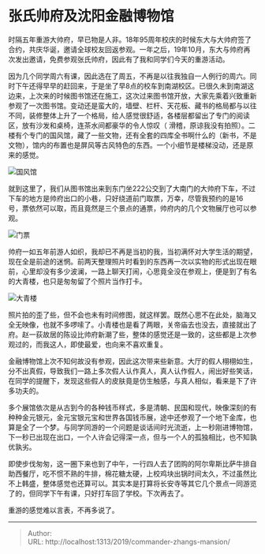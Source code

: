 # 张氏帅府及沈阳金融博物馆


时隔五年重游大帅府，早已物是人非。18年95周年校庆的时候东大与大帅府签了合约，共庆华诞，邀请全球校友回返参观。一年之后，19年10月，东大与帅府再次发出邀请，免费参观张氏帅府，因此有了我和同学们今天的重游活动。

因为几个同学周六有课，因此选在了周五，不再是以往我独自一人例行的周六。同时下午还得早早的赶回来，于是坐了早8点的校车到南湖校区。已很久未到南湖这边来，上次来的时候图书馆还在施工，这次过来图书馆开放，大家先乘着兴致重新参观了一次图书馆。变动还是蛮大的，墙壁、栏杆、天花板、藏书的格局都与以往不同，装修整体上升了一个格局，给人感觉很舒适，各楼层都留出了专门的阅读区，放有沙发和桌椅，连茶水间都豪华的令人惊叹（ 滑稽，原谅我没有拍照）。二楼有个专门的国风馆，藏了一些文物，还有全套的四库全书啊什么的（新书，不是文物），馆内的布置也是屏风等古风特色的东西。一个小细节是楼梯没动，还是原来的感觉。

![国风馆](https://picped-1301226557.cos.ap-beijing.myqcloud.com/SH_20191018_67079795-631a5700-f1c6-11e9-8236-89a4958613f4.jpg)

就到这里了，我们从图书馆出来到东门坐222公交到了大南门的大帅府下车，不过下车的地方是帅府出口的小巷，只好绕道前门取票，万幸，尽管我预约的是16号，票依然可以取，而且竟然是三个景点的通票，帅府内的几个文物展厅也可以参观。

![门票](https://picped-1301226557.cos.ap-beijing.myqcloud.com/SH_20191018_67080136-2438d100-f1c7-11e9-9f65-da6586c08d12.jpg)

帅府一如五年前游人如织，我却已不再是当初的我，当初满怀对大学生活的期望，现在全是前途的迷惘。前两天整理照片时看到的东西再一次以实物的形式出现在眼前，心里却没有多少波澜，一路上聊天打闹，心思竟全没在参观上，便是到了有名的大青楼，也只是匆匆留了个照片当作打卡。

![大青楼](https://picped-1301226557.cos.ap-beijing.myqcloud.com/SH_20191018_67079940-b7253b80-f1c6-11e9-9af0-9240134dcf5d.jpg)

照片拍的歪了些，但不会也未有时间修图，就这样罢。既然心思不在此处，脑海又全无映像，也就不多啰嗦了。小青楼也是看了两眼，关帝庙去也没去，直接就出了府。赵一荻故居的陈设比帅府新潮了些，整体的感觉还是一致的，这些都是上次参观过的，而我这人，即使最爱，也向来不喜欢重复。

金融博物馆上次不知何故没有参观，因此这次带来些新意。大厅的假人栩栩如生，分不出真假，导致我们一路上多次假人认作真人，真人认作假人，闹出好些笑话，在同学的提醒下，发现这些假人的皮肤竟是仿生触感，与真人相似，看来是下了许多功夫的。

多个展馆依次是从古到今的各种钱币样式，多是清朝、民国和现代，映像深刻的有种种金元银元，金元宝银元宝和世界各国钱币展，途中还参观了一个地下金库，也算是全了一个梦。与同学同游的一个问题是谈话间时光流逝，上一秒刚进博物馆，下一秒已出现在出口，一个人许会记得深一点，但与一个人的孤独相比，也不知孰优孰劣。

即使步伐匆匆，这一圈下来也到了中午，一行四人去了团购的阿尔卑斯比萨牛排自助西餐厅，吃不惯不熟的牛排，棉花糖太硬，上校鸡块出锅时间太久，不过虽然比不上韩盛，整体感觉也还算可以。其实本是打算将长安寺等其它几个景点一同游览了的，但同学下午有课，只好打车回了学校。下次再去了。

重游的感觉难以言表，不再多说了。

---

> Author:   
> URL: http://localhost:1313/2019/commander-zhangs-mansion/  

